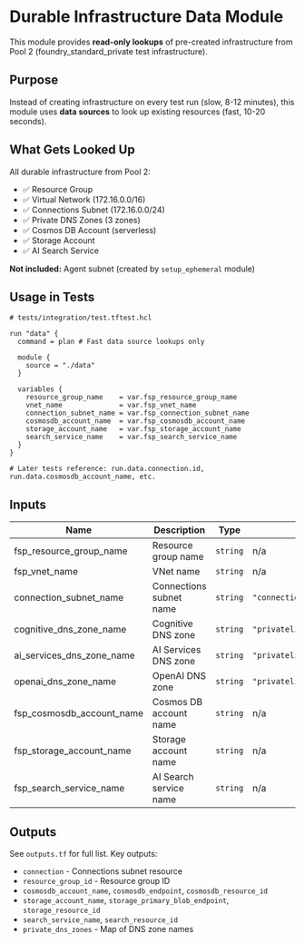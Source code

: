 # Durable Infrastructure Data Module

This module provides **read-only lookups** of pre-created infrastructure from Pool 2 (foundry_standard_private test infrastructure).

## Purpose

Instead of creating infrastructure on every test run (slow, 8-12 minutes), this module uses **data sources** to look up existing resources (fast, 10-20 seconds).

## What Gets Looked Up

All durable infrastructure from Pool 2:

- ✅ Resource Group
- ✅ Virtual Network (172.16.0.0/16)
- ✅ Connections Subnet (172.16.0.0/24)
- ✅ Private DNS Zones (3 zones)
- ✅ Cosmos DB Account (serverless)
- ✅ Storage Account
- ✅ AI Search Service

**Not included:** Agent subnet (created by `setup_ephemeral` module)

## Usage in Tests

```hcl
# tests/integration/test.tftest.hcl

run "data" {
  command = plan # Fast data source lookups only

  module {
    source = "./data"
  }

  variables {
    resource_group_name    = var.fsp_resource_group_name
    vnet_name              = var.fsp_vnet_name
    connection_subnet_name = var.fsp_connection_subnet_name
    cosmosdb_account_name  = var.fsp_cosmosdb_account_name
    storage_account_name   = var.fsp_storage_account_name
    search_service_name    = var.fsp_search_service_name
  }
}

# Later tests reference: run.data.connection.id, run.data.cosmosdb_account_name, etc.
```

## Inputs

| Name                      | Description             | Type     | Default                                     | Required |
|---------------------------|-------------------------|----------|---------------------------------------------|----------|
| fsp_resource_group_name   | Resource group name     | `string` | n/a                                         | yes      |
| fsp_vnet_name             | VNet name               | `string` | n/a                                         | yes      |
| connection_subnet_name    | Connections subnet name | `string` | `"connections"`                             | no       |
| cognitive_dns_zone_name   | Cognitive DNS zone      | `string` | `"privatelink.cognitiveservices.azure.com"` | no       |
| ai_services_dns_zone_name | AI Services DNS zone    | `string` | `"privatelink.services.ai.azure.com"`       | no       |
| openai_dns_zone_name      | OpenAI DNS zone         | `string` | `"privatelink.openai.azure.com"`            | no       |
| fsp_cosmosdb_account_name | Cosmos DB account name  | `string` | n/a                                         | yes      |
| fsp_storage_account_name  | Storage account name    | `string` | n/a                                         | yes      |
| fsp_search_service_name   | AI Search service name  | `string` | n/a                                         | yes      |

## Outputs

See `outputs.tf` for full list. Key outputs:

- `connection` - Connections subnet resource
- `resource_group_id` - Resource group ID
- `cosmosdb_account_name`, `cosmosdb_endpoint`, `cosmosdb_resource_id`
- `storage_account_name`, `storage_primary_blob_endpoint`, `storage_resource_id`
- `search_service_name`, `search_resource_id`
- `private_dns_zones` - Map of DNS zone names

